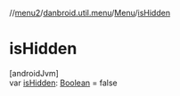 //[menu2](../../../index.md)/[danbroid.util.menu](../index.md)/[Menu](index.md)/[isHidden](is-hidden.md)

# isHidden

[androidJvm]\
var [isHidden](is-hidden.md): [Boolean](https://kotlinlang.org/api/latest/jvm/stdlib/kotlin/-boolean/index.html) = false
